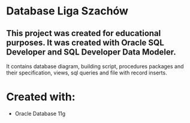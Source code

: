 # Database Liga Szachów
## This project was created for educational purposes. It was created with Oracle SQL Developer and SQL Developer Data Modeler.
It contains database diagram, building script, procedures packages and their specification, views, sql queries and file with record inserts.
# Created with:
- Oracle Database 11g
